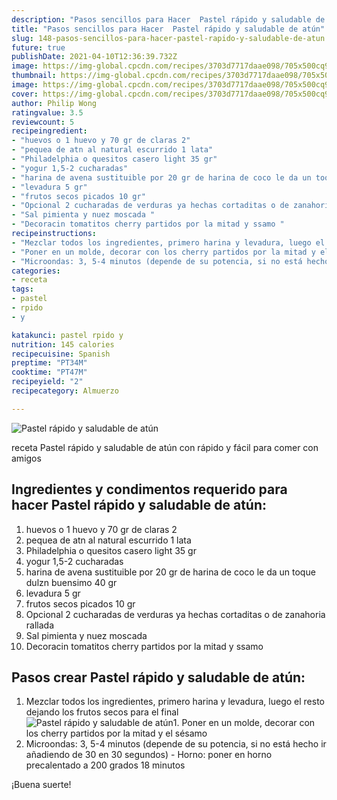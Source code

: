 ```yaml
---
description: "Pasos sencillos para Hacer  Pastel rápido y saludable de atún"
title: "Pasos sencillos para Hacer  Pastel rápido y saludable de atún"
slug: 148-pasos-sencillos-para-hacer-pastel-rapido-y-saludable-de-atun
future: true
publishDate: 2021-04-10T12:36:39.732Z
image: https://img-global.cpcdn.com/recipes/3703d7717daae098/705x500cq90/pastel-rapido-y-saludable-de-atun-foto-principal.jpg
thumbnail: https://img-global.cpcdn.com/recipes/3703d7717daae098/705x500cq90/pastel-rapido-y-saludable-de-atun-foto-principal.jpg
image: https://img-global.cpcdn.com/recipes/3703d7717daae098/705x500cq90/pastel-rapido-y-saludable-de-atun-foto-principal.jpg
cover: https://img-global.cpcdn.com/recipes/3703d7717daae098/705x500cq90/pastel-rapido-y-saludable-de-atun-foto-principal.jpg
author: Philip Wong
ratingvalue: 3.5
reviewcount: 5
recipeingredient:
- "huevos o 1 huevo y 70 gr de claras 2"
- "pequea de atn al natural escurrido 1 lata"
- "Philadelphia o quesitos casero light 35 gr"
- "yogur 1,5-2 cucharadas"
- "harina de avena sustituible por 20 gr de harina de coco le da un toque dulzn buensimo 40 gr"
- "levadura 5 gr"
- "frutos secos picados 10 gr"
- "Opcional 2 cucharadas de verduras ya hechas cortaditas o de zanahoria rallada "
- "Sal pimienta y nuez moscada "
- "Decoracin tomatitos cherry partidos por la mitad y ssamo "
recipeinstructions:
- "Mezclar todos los ingredientes, primero harina y levadura, luego el resto dejando los frutos secos para el final"
- "Poner en un molde, decorar con los cherry partidos por la mitad y el sésamo"
- "Microondas: 3, 5-4 minutos (depende de su potencia, si no está hecho ir añadiendo de 30 en 30 segundos) Horno: poner en horno precalentado a 200 grados 18 minutos"
categories:
- receta
tags:
- pastel
- rpido
- y

katakunci: pastel rpido y 
nutrition: 145 calories
recipecuisine: Spanish
preptime: "PT34M"
cooktime: "PT47M"
recipeyield: "2"
recipecategory: Almuerzo

---
```



![Pastel rápido y saludable de atún](https://img-global.cpcdn.com/recipes/3703d7717daae098/705x500cq90/pastel-rapido-y-saludable-de-atun-foto-principal.jpg)

receta Pastel rápido y saludable de atún con rápido y fácil para comer con amigos

<!--inarticleads1-->

## Ingredientes y condimentos requerido para hacer Pastel rápido y saludable de atún:

1. huevos o 1 huevo y 70 gr de claras 2
1. pequea de atn al natural escurrido 1 lata
1. Philadelphia o quesitos casero light 35 gr
1. yogur 1,5-2 cucharadas
1. harina de avena sustituible por 20 gr de harina de coco le da un toque dulzn buensimo 40 gr
1. levadura 5 gr
1. frutos secos picados 10 gr
1. Opcional 2 cucharadas de verduras ya hechas cortaditas o de zanahoria rallada 
1. Sal pimienta y nuez moscada 
1. Decoracin tomatitos cherry partidos por la mitad y ssamo 



<!--inarticleads2-->

## Pasos crear Pastel rápido y saludable de atún:

1. Mezclar todos los ingredientes, primero harina y levadura, luego el resto dejando los frutos secos para el final
<img src="https://img-global.cpcdn.com/steps/402d751ff351d016/160x128cq70/foto-del-paso-1-de-la-receta-pastel-rapido-y-saludable-de-atun.jpg" alt="Pastel rápido y saludable de atún">1. Poner en un molde, decorar con los cherry partidos por la mitad y el sésamo
1. Microondas: 3, 5-4 minutos (depende de su potencia, si no está hecho ir añadiendo de 30 en 30 segundos) - Horno: poner en horno precalentado a 200 grados 18 minutos



¡Buena suerte!

